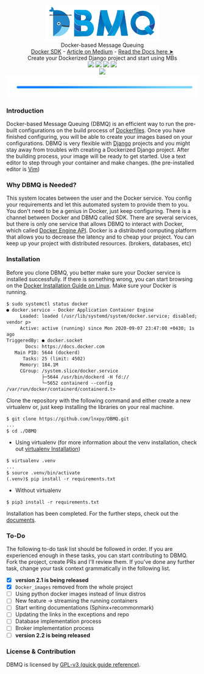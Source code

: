 <p align="center">
  <img src=".git_components/images/logo_land_tr.png" width="300"><br />
  Docker-based Message Queuing<br />
  <a href="https://docker-py.readthedocs.io">Docker SDK</a> - <a href="https://medium.com/@lnxpy/sample-project-in-dbmq-v2-1-d4f8cb41108c">Article on Medium</a> - <a href="https://docs...">Read the Docs here ➤</a><br />
  Create your Dockerized Django project and start using MBs<br />
  
  <img src="https://img.shields.io/badge/build-in progress-blue">
  <img src="https://img.shields.io/badge/base%20package-Docker SDK 4.3.1-blue?logo=docker">
  <img src="https://img.shields.io/github/license/lnxpy/DBMQ?color=blue&logo=gnu">
  <img src="https://img.shields.io/badge/webserver-Django-blue?logo=django"><br />
  <img src="https://img.shields.io/badge/Documentation-Sphinx+recommonmark-blue"><br />
  
  <img src=".git_components/images/objects/blueline.png" width="600">
</p>

### Introduction
Docker-based Message Queuing (DBMQ) is an efficient way to run the pre-built configurations on the build process of [Dockerfiles](https://docs.docker.com/engine/reference/builder/). Once you have finished configuring, you will be able to create your images based on your configurations. DBMQ is very flexible with [Django](djangoproject.com) projects and you might stay away from troubles with creating a Dockerized Django project. After the building process, your image will be ready to get started. Use a text editor to step through your container and make changes. (the pre-installed editor is [Vim](https://www.vim.org/))

### Why DBMQ is Needed?
This system locates between the user and the Docker service. You config your requirements and let this automated system to provide them to you. You don't need to be a genius in Docker, just keep configuring. There is a channel between Docker and DBMQ called SDK. There are several services, but there is only one service that allows DBMQ to interact with Docker, which called [Docker Engine API](https://docs.docker.com/engine/api/). Docker is a distributed computing platform that allows you to decrease the latency and to cheap your project. You can keep up your project with distributed resources. (brokers, databases, etc)

### Installation
Before you clone DBMQ, you better make sure your Docker service is installed successfully. If there is something wrong, you can start browsing on the [Docker Installation Guide on Linux](https://runnable.com/docker/install-docker-on-linux). Make sure your Docker is running.

```shell
$ sudo systemctl status docker
● docker.service - Docker Application Container Engine
     Loaded: loaded (/usr/lib/systemd/system/docker.service; disabled; vendor p>
     Active: active (running) since Mon 2020-09-07 23:47:00 +0430; 1s ago
TriggeredBy: ● docker.socket
       Docs: https://docs.docker.com
   Main PID: 5644 (dockerd)
      Tasks: 25 (limit: 4502)
     Memory: 184.1M
     CGroup: /system.slice/docker.service
             ├─5644 /usr/bin/dockerd -H fd://
             └─5652 containerd --config /var/run/docker/containerd/containerd.t>
```
Clone the repository with the following command and either create a new virtualenv or, just keep installing the libraries on your real machine.
```shell
$ git clone https://github.com/lnxpy/DBMQ.git
...
$ cd ./DBMQ
```

- Using virtualenv (for more information about the venv installation, check out [virtualenv Installation](https://gist.github.com/Geoyi/d9fab4f609e9f75941946be45000632b))
```shell
$ virtualenv .venv
...
$ source .venv/bin/activate
(.venv)$ pip install -r requirements.txt
```

- Without virtualenv
```shell
$ pip3 install -r requirements.txt
```
Installation has been completed. For the further steps, check out the [documents](https://docs...).

### To-Do
The following to-do task list should be followed in order. If you are experienced enough in these tasks, you can start contributing to DBMQ. Fork the project, create PRs and I'll review them. If you've done any further task, change your task context grammatically in the following list.

- [x] **version 2.1 is being released**
- [x] `Docker_images` removed from the whole project
- [ ] Using python docker images instead of linux distros
- [ ] New feature -> streaming the running containers
- [ ] Start writing documentations (Sphinx+recommonmark)
- [ ] Updating the links in the exceptions and repo 
- [ ] Database implementation process
- [ ] Broker implementation process
- [ ] **version 2.2 is being released**

### License & Contribution
DBMQ is licensed by [GPL-v3 (quick guide reference)](./LICENSE).
